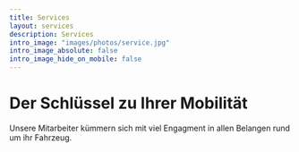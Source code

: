 ```yaml
---
title: Services
layout: services
description: Services
intro_image: "images/photos/service.jpg"
intro_image_absolute: false
intro_image_hide_on_mobile: false
---
```


# Der Schlüssel zu Ihrer Mobilität

Unsere Mitarbeiter kümmern sich mit viel Engagment in allen Belangen rund um ihr Fahrzeug.

